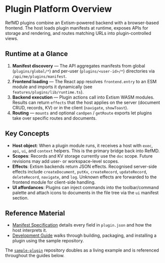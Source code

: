 # Plugin Platform Overview

RefMD plugins combine an Extism-powered backend with a browser-based frontend. The host loads plugin manifests at runtime, exposes APIs for storage and rendering, and routes matching URLs into plugin-controlled views.

## Runtime at a Glance

1. **Manifest discovery** — The API aggregates manifests from global (`plugins/global/*`) and per-user (`plugins/<user-id>/*`) directories via `/api/me/plugins/manifest`.
2. **Frontend loading** — The React app resolves `frontend.entry` to an ESM module and imports it dynamically (see `features/plugins/lib/runtime.ts`).
3. **Backend execution** — Plugin actions call into Extism WASM modules. Results can return `effects` that the host applies on the server (document CRUD, records, KV) or in the client (`navigate`, `showToast`).
4. **Routing** — `mounts` and optional `canOpen` / `getRoute` exports let plugins take over specific routes and documents.

## Key Concepts

- **Host object**: When a plugin module runs, it receives a host with `exec`, `api`, `ui`, and `context` helpers. This is the primary bridge back into RefMD.
- **Scopes**: Records and KV storage currently use the `doc` scope. Future revisions may add user- or workspace-level scopes.
- **Effects**: Extism backends return JSON effects. Recognised server-side effects include `createDocument`, `putKv`, `createRecord`, `updateRecord`, `deleteRecord`, `navigate`, and `log`. Unknown effects are forwarded to the frontend module for client-side handling.
- **UI affordances**: Plugins can inject commands into the toolbar/command palette and attach icons to documents in the file tree via the `ui` manifest section.

## Reference Material

- [Manifest Specification](manifest.md) details every field in `plugin.json` and how the host interprets it.
- [Development Guide](development.md) walks through building, packaging, and installing a plugin using the sample repository.

The [`sample-plugin`](https://github.com/refmdio/sample-plugin) repository doubles as a living example and is referenced throughout the guides below.
